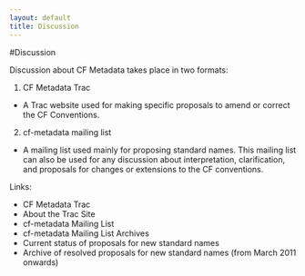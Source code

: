 ```yaml
---
layout: default
title: Discussion
---
```


#Discussion
 
Discussion about CF Metadata takes place in two formats:
1. CF Metadata Trac
  * A Trac website used for making specific proposals to amend or correct the CF Conventions. 
2. cf-metadata mailing list
  * A mailing list used mainly for proposing standard names. This mailing list can also be used for any discussion about interpretation, clarification, and proposals for changes or extensions to the CF conventions.  

Links:
 * CF Metadata Trac
 * About the Trac Site
 * cf-metadata Mailing List
 * cf-metadata Mailing List Archives
 * Current status of proposals for new standard names
 * Archive of resolved proposals for new standard names (from March 2011 onwards)
